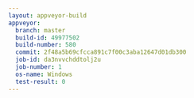 ```yaml
---
layout: appveyor-build
appveyor:
  branch: master
  build-id: 49977502
  build-number: 580
  commit: 2f48a5b69cfcca891c7f00c3aba12647d01db300
  job-id: da3nvvchddtolj2u
  job-number: 1
  os-name: Windows
  test-result: 0
---
```

